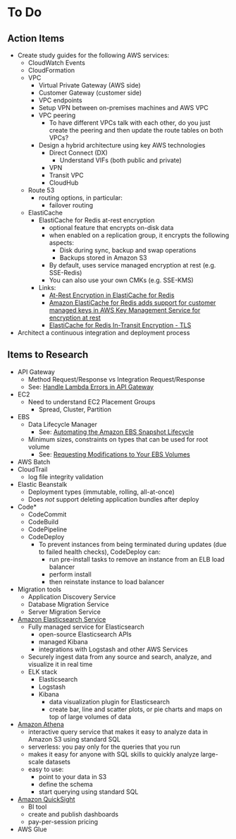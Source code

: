 # To Do

## Action Items

* Create study guides for the following AWS services:
	- CloudWatch Events
	- CloudFormation
	- VPC
		- Virtual Private Gateway (AWS side)
		- Customer Gateway (customer side)
		- VPC endpoints
		- Setup VPN between on-premises machines and AWS VPC
		- VPC peering
			- To have different VPCs talk with each other, do you just create the peering and then update the route tables on both VPCs?
		- Design a hybrid architecture using key AWS technologies
			- Direct Connect (DX)
				- Understand VIFs (both public and private)
			- VPN
			- Transit VPC
			- CloudHub
	- Route 53
		- routing options, in particular:
			- failover routing
	- ElastiCache
		- ElastiCache for Redis at-rest encryption
			- optional feature that encrypts on-disk data
			- when enabled on a replication group, it encrypts the following aspects:
				- Disk during sync, backup and swap operations
				- Backups stored in Amazon S3
			- By default, uses service managed encryption at rest (e.g. SSE-Redis)
			- You can also use your own CMKs (e.g. SSE-KMS)
		- Links:
			* [At-Rest Encryption in ElastiCache for Redis](https://docs.aws.amazon.com/AmazonElastiCache/latest/red-ug/at-rest-encryption.html)
			* [Amazon ElastiCache for Redis adds support for customer managed keys in AWS Key Management Service for encryption at rest](https://aws.amazon.com/about-aws/whats-new/2019/08/amazon-elasticache-for-redis-adds-support-for-customer-managed-keys-in-aws-key-management-service-for-encryption-at-rest/)
			* [ElastiCache for Redis In-Transit Encryption - TLS](https://docs.aws.amazon.com/AmazonElastiCache/latest/red-ug/in-transit-encryption.html)
* Architect a continuous integration and deployment process


## Items to Research

* API Gateway
	- Method Request/Response vs Integration Request/Response
	- See: [Handle Lambda Errors in API Gateway](https://docs.aws.amazon.com/apigateway/latest/developerguide/handle-errors-in-lambda-integration.html)
* EC2
	- Need to understand EC2 Placement Groups
		- Spread, Cluster, Partition
* EBS
	- Data Lifecycle Manager
		- See: [Automating the Amazon EBS Snapshot Lifecycle](https://docs.aws.amazon.com/AWSEC2/latest/UserGuide/snapshot-lifecycle.html)
	- Minimum sizes, constraints on types that can be used for root volume
		- See: [Requesting Modifications to Your EBS Volumes](https://docs.aws.amazon.com/AWSEC2/latest/UserGuide/requesting-ebs-volume-modifications.html#elastic-volumes-limitations)
* AWS Batch
* CloudTrail 
	- log file integrity validation
* Elastic Beanstalk
	- Deployment types (immutable, rolling, all-at-once)
	- Does *not* support deleting application bundles after deploy
* Code*
	- CodeCommit
	- CodeBuild
	- CodePipeline
	- CodeDeploy
		- To prevent instances from being terminated during updates (due to failed health checks), CodeDeploy can:
			- run pre-install tasks to remove an instance from an ELB load balancer
			- perform install
			- then reinstate instance to load balancer
* Migration tools
	- Application Discovery Service
	- Database Migration Service
	- Server Migration Service
* [Amazon Elasticsearch Service](https://aws.amazon.com/elasticsearch-service/)
	- Fully managed service for Elasticsearch
		- open-source Elasticsearch APIs
		- managed Kibana
		- integrations with Logstash and other AWS Services
	- Securely ingest data from any source and search, analyze, and visualize it in real time
	- ELK stack
		- Elasticsearch
		- Logstash
		- Kibana
			 - data visualization plugin for Elasticsearch
			 - create bar, line and scatter plots, or pie charts and maps on top of large volumes of data
* [Amazon Athena](https://aws.amazon.com/athena/)
	- interactive query service that makes it easy to analyze data in Amazon S3 using standard SQL
	- serverless: you pay only for the queries that you run
	- makes it easy for anyone with SQL skills to quickly analyze large-scale datasets
	- easy to use:
		- point to your data in S3
		- define the schema
		- start querying using standard SQL
* [Amazon QuickSight](https://aws.amazon.com/quicksight/)
	- BI tool
	- create and publish dashboards
	- pay-per-session pricing
* AWS Glue
